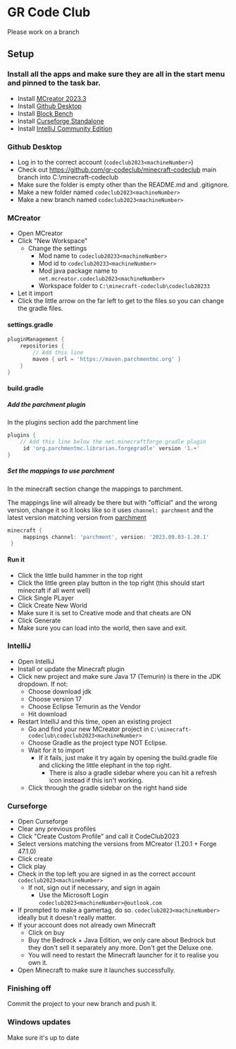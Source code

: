 # GR Code Club

Please work on a branch

## Setup

### Install all the apps and make sure they are all in the start menu and pinned to the task bar.
* Install [MCreator 2023.3](https://mcreator.net/download/2023-3)
* Install [Github Desktop](https://central.github.com/deployments/desktop/desktop/latest/win32)
* Install [Block Bench](https://www.blockbench.net/downloads)
* Install [Curseforge Standalone](https://www.curseforge.com/download/app)
* Install [IntelliJ Community Edition](https://www.jetbrains.com/idea/download/download-thanks.html?platform=windows&code=IIC)

### Github Desktop
* Log in to the correct account (`codeclub2023<machineNumber>`)
* Check out https://github.com/gr-codeclub/minecraft-codeclub main branch into C:\minecraft-codeclub
* Make sure the folder is empty other than the README.md and .gitignore.
* Make a new folder named `codeclub2023<machineNumber>`
* Make a new branch named `codeclub2023<machineNumber>`

### MCreator
* Open MCreator
* Click "New Workspace"
  * Change the settings
    * Mod name to `codeclub20233<machineNumber>`
    * Mod id to `codeclub20233<machineNumber>`
    * Mod java package name to `net.mcreator.codeclub2023<machineNumber>`
    * Workspace folder to `C:\minecraft-codeclub\codeclub20233`
* Let it import
* Click the little arrow on the far left to get to the files so you can change the gradle files.

#### settings.gradle

```groovy
pluginManagement {
    repositories {
        // Add this line
        maven { url = 'https://maven.parchmentmc.org' }
    }
}
```

#### build.gradle

##### Add the parchment plugin

In the plugins section add the parchment line

```groovy
plugins {
    // Add this line below the net.minecraftforge.gradle plugin
     id 'org.parchmentmc.librarian.forgegradle' version '1.+'
}
```

##### Set the mappings to use parchment

In the minecraft section change the mappings to parchment.

The mappings line will already be there but with "official" and the wrong version, change it so it looks like so it uses `channel: parchment` and the latest version matching version from [parchment](https://parchmentmc.org/docs/getting-started)

```groovy
minecraft {
     mappings channel: 'parchment', version: '2023.09.03-1.20.1'
 }
```

#### Run it

* Click the little build hammer in the top right
* Click the little green play button in the top right (this should start minecraft if all went well)
* Click Single PLayer
* Click Create New World
* Make sure it is set to Creative mode and that cheats are ON
* Click Generate
* Make sure you can load into the world, then save and exit.

### IntelliJ
* Open IntelliJ
* Install or update the Minecraft plugin
* Click new project and make sure Java 17 (Temurin) is there in the JDK dropdown. If not:
    * Choose download jdk
    * Choose version 17
    * Choose Eclipse Temurin as the Vendor
    * Hit download
* Restart IntelliJ and this time, open an existing project
    * Go and find your new MCreator project in `C:\minecraft-codeclub\codeclub2023<machineNumber>`
    * Choose Gradle as the project type NOT Eclipse.
    * Wait for it to import
        * If it fails, just make it try again by opening the build.gradle file and clicking the little elephant in the top right.
            * There is also a gradle sidebar where you can hit a refresh icon instead if this isn't working.
    * Click through the gradle sidebar on the right hand side 

### Curseforge
* Open Curseforge
* Clear any previous profiles
* Click "Create Custom Profile" and call it CodeClub2023
* Select versions matching the versions from MCreator (1.20.1 + Forge 47.1.0)
* Click create
* Click play
* Check in the top left you are signed in as the correct account `codeclub2023<machineNumber>`
    * If not, sign out if necessary, and sign in again
        * Use the Microsoft Login `codeclub2023<machineNumber>@outlook.com`
* If prompted to make a gamertag, do so. `codeclub2023<machineNumber>` ideally but it doesn't really matter.
* If your account does not already own Minecraft
    * Click on buy
    * Buy the Bedrock + Java Edition, we only care about Bedrock but they don't sell it separately any more. Don't get the Deluxe one.
    * You will need to restart the Minecraft launcher for it to realise you own it.
* Open Minecraft to make sure it launches successfully.

### Finishing off
Commit the project to your new branch and push it.

### Windows updates
Make sure it's up to date
